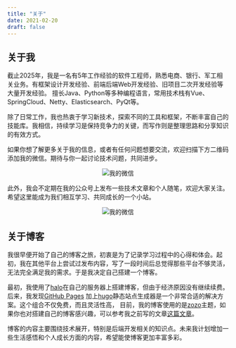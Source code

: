 ```yaml
---
title: "关于"
date: 2021-02-20
draft: false
---
```


## 关于我
截止2025年，我是一名有5年工作经验的软件工程师，熟悉电商、银行、军工相关业务。有框架设计开发经验、前端后端Web开发经验、旧项目二次开发经验等大量开发经验。
擅长Java、Python等多种编程语言，常用技术栈有Vue、SpringCloud、Netty、Elasticsearch、PyQt等。

除了日常工作，我也热衷于学习新技术，探索不同的工具和框架，不断丰富自己的技能库。我相信，持续学习是保持竞争力的关键，而写作则是整理思路和分享知识的有效方式。

如果你想了解更多关于我的信息，或者有任何问题想要交流，欢迎扫描下方二维码添加我的微信。期待与你一起讨论技术问题，共同进步。
<div style="text-align: center;">
    <img src="/posts/annex/images/essays/self微信.png" alt="我的微信" style="max-width: 33%; height: auto;">
</div>

此外，我会不定期在我的公众号上发布一些技术文章和个人随笔，欢迎大家关注。希望这里能成为我们相互学习、共同成长的一个小站。
<div style="text-align: center;">
    <img src="/posts/annex/images/essays/来点Java.png" alt="我的微信" style="max-width: 50%; height: auto;">
</div>

## 关于博客
我很早便开始了自己的博客之旅，初衷是为了记录学习过程中的心得和体会。起初，我在其他平台上尝试过发布内容，写了一段时间后总觉得那些平台不够灵活，无法完全满足我的需求。于是我决定自己搭建一个博客。

最初，我使用了[halo](https://gitee.com/halo-dev/halo)在自己的服务器上搭建博客，但由于经济原因没有继续续费。后来，我发现[GitHub Pages](https://docs.github.com/zh/pages/getting-started-with-github-pages) 加上[hugo](https://gohugo.io)静态站点生成器是一个非常合适的解决方案。这个组合不仅免费，而且灵活性高，
目前，我的博客使用的是[zozo](https://github.com/varkai/hugo-theme-zozo)主题，如果你也对搭建自己的博客感兴趣，可以参考我之前写的文章[这篇文章](/posts/essays/build-blog/)。

博客的内容主要围绕技术展开，特别是后端开发相关的知识点。未来我计划增加一些生活感悟和个人成长方面的内容，希望能使博客更加丰富多彩。

